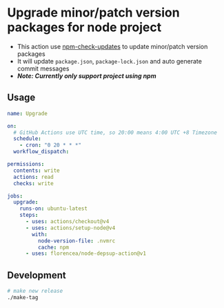 # Upgrade minor/patch version packages for node project

- This action use [npm-check-updates](https://www.npmjs.com/package/npm-check-updates) to update minor/patch version packages
- It will update `package.json`, `package-lock.json` and auto generate commit messages
- **_Note: Currently only support project using npm_**

## Usage

```yaml
name: Upgrade

on:
  # GitHub Actions use UTC time, so 20:00 means 4:00 UTC +8 Timezone
  schedule:
    - cron: "0 20 * * *"
  workflow_dispatch:

permissions:
  contents: write
  actions: read
  checks: write

jobs:
  upgrade:
    runs-on: ubuntu-latest
    steps:
      - uses: actions/checkout@v4
      - uses: actions/setup-node@v4
        with:
          node-version-file: .nvmrc
          cache: npm
      - uses: florencea/node-depsup-action@v1
```

## Development

```sh
# make new release
./make-tag
```
